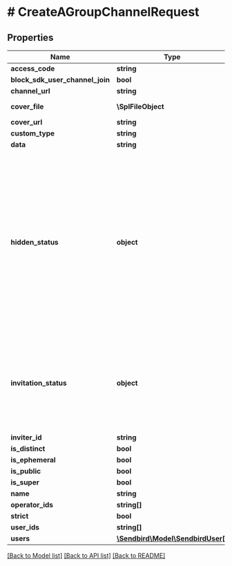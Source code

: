 # # CreateAGroupChannelRequest

## Properties

Name | Type | Description | Notes
------------ | ------------- | ------------- | -------------
**access_code** | **string** |  | [optional]
**block_sdk_user_channel_join** | **bool** |  | [optional]
**channel_url** | **string** |  | [optional]
**cover_file** | **\SplFileObject** | Uploads a file for the channel cover image. | [optional]
**cover_url** | **string** |  | [optional]
**custom_type** | **string** |  | [optional]
**data** | **string** |  | [optional]
**hidden_status** | **object** | Specifies one or more key-value pair items which set the channel&#39;s hidden status for each user. The key should be a user_id and the value should be their hidden status. Acceptable values are limited to the following:&lt;br /&gt;- unhidden (default): the channel is included in when retrieving a list of group channels.&lt;br /&gt;- hidden_allow_auto_unhide: the channel automatically gets unhidden when receiving a new message.&lt;br /&gt;- hidden_prevent_auto_unhide: the channel keeps hidden though receiving a new message. | [optional]
**invitation_status** | **object** | Specifies one or more key-value pair items which set the invitation status of each user invited to the channel. The key should be a user_id and the value should be their joining status. Acceptable values are joined, invited_by_friend, and invited_by_non_friend. (Default: joined) | [optional]
**inviter_id** | **string** |  | [optional]
**is_distinct** | **bool** |  | [optional]
**is_ephemeral** | **bool** |  | [optional]
**is_public** | **bool** |  | [optional]
**is_super** | **bool** |  | [optional]
**name** | **string** |  | [optional]
**operator_ids** | **string[]** |  | [optional]
**strict** | **bool** |  | [optional]
**user_ids** | **string[]** |  | [optional]
**users** | [**\Sendbird\Model\SendbirdUser[]**](SendbirdUser.md) |  |

[[Back to Model list]](../../README.md#models) [[Back to API list]](../../README.md#endpoints) [[Back to README]](../../README.md)
